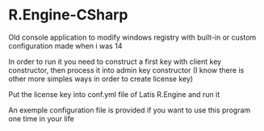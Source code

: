 # R.Engine-CSharp
 Old console application to modify windows registry with built-in or custom configuration made when i was 14



In order to run it you need to construct a first key with client key constructor, then process it into admin key constructor (I know there is other more simples ways in order to create license key)

Put the license key into conf.yml file of Latis R.Engine and run it


An exemple configuration file is provided if you want to use this program one time in your life
